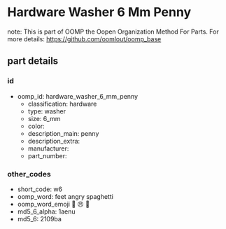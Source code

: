 # Hardware Washer 6 Mm Penny  

note: This is part of OOMP the Oopen Organization Method For Parts. For more details: https://github.com/oomlout/oomp_base

##  part details





### id
* oomp_id: hardware_washer_6_mm_penny
  * classification: hardware
  * type: washer
  * size: 6_mm
  * color: 
  * description_main: penny
  * description_extra: 
  * manufacturer: 
  * part_number: 

### other_codes
* short_code: w6
* oomp_word: feet angry spaghetti
* oomp_word_emoji :feet: :angry: :spaghetti:
* md5_6_alpha: 1aenu
* md5_6: 2109ba